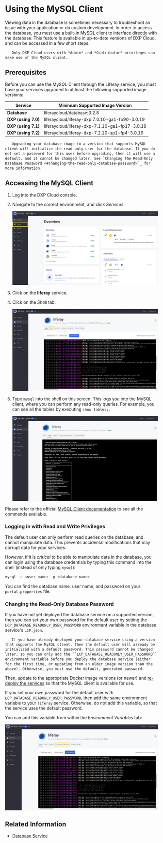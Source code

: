 # Using the MySQL Client

Viewing data in the database is sometimes necessary to troubleshoot an issue with your application or do custom development. In order to access the database, you must use a built-in MySQL client to interface directly with the database. This feature is available in up-to-date versions of DXP Cloud, and can be accessed in a few short steps.

```note::
   Only DXP Cloud users with *Admin* and *Contributor* privileges can make use of the MySQL client.
```

## Prerequisites

Before you can use the MySQL Client through the Liferay service, you must have your services upgraded to at least the following supported image versions:

| **Service**         | **Minimum Supported Image Version**             |
| ------------------- | ----------------------------------------------- |
| **Database**        | liferaycloud/database:3.2.8                     |
| **DXP (using 7.0)** | liferaycloud/liferay-dxp:7.0.10-ga1-fp90-3.0.19 |
| **DXP (using 7.1)** | liferaycloud/liferay-dxp-7.1.10-ga1-fp17-3.0.19 |
| **DXP (using 7.2)** | liferaycloud/liferay-dxp-7.2.10-sp1-fp4-3.0.19  |

```warning::
   Upgrading your database image to a version that supports MySQL client will initialize the read-only user for the database. If you do not set a password for this user before upgrading, then it will use a default, and it cannot be changed later. See `Changing the Read-Only Database Password <#changing-the-read-only-database-password>`_ for more information.
```

## Accessing the MySQL Client

1. Log into the DXP Cloud console.

1. Navigate to the correct environment, and click _Services_:

    ![Navigate to Services to see all services for your environment.](./using-the-mysql-client/images/01.png)

1. Click on the **liferay** service.

1. Click on the _Shell_ tab:

    ![Click on the Shell tab to access the shell, where the MySQL client is available.](./using-the-mysql-client/images/03.png)

1. Type `mysql` into the shell on this screen. This logs you into the MySQL client, where you can perform any read-only queries. For example, you can see all the tables by executing `show tables;`.

    ![Run the mysql command and show tables command](./using-the-mysql-client/images/04.png)

Please refer to the official [MySQL Client documentation](https://dev.mysql.com/doc/refman/8.0/en/mysql-commands.html) to see all the commands available.

### Logging in with Read and Write Privileges

The default user can only perform read queries on the database, and cannot manipulate data. This prevents accidental modifications that may corrupt data for your services.

However, if it is _critical_ to be able to manipulate data in the database, you can login using the database credentials by typing this command into the shell (instead of only typing `mysql`):

```bash
mysql -u <user_name> -p <database_name>
```

You can find the database name, user name, and password on your `portal.properties` file.

### Changing the Read-Only Database Password

If you have not yet deployed the database service on a supported version, then you can set your own password for the default user by setting the `LCP_DATABASE_READONLY_USER_PASSWORD` environment variable in the database service's `LCP.json`.

```important::
   If you have already deployed your database service using a version that supports the MySQL client, then the default user will already be initialized with a default password. This password cannot be changed later, so you can only add the ``LCP_DATABASE_READONLY_USER_PASSWORD`` environment variable before you deploy the database service (either for the first time, or updating from an older image version than the above). Otherwise, you must use the default, generated password.
```

Then, update to the appropriate Docker image versions (or newer) and [re-deploy the services](../build-and-deploy/walking-through-the-deployment-life-cycle.md) so that the MySQL client is available for use.

If you set your own password for the default user with `LCP_DATABASE_READONLY_USER_PASSWORD`, then add the same environment variable to your `liferay` service. Otherwise, do not add this variable, so that the service uses the default password.

You can add this variable from within the _Environment Variables_ tab:

![Click the Environment Variables tab to configure the password if necessary.](./using-the-mysql-client/images/02.png)

## Related Information

-   [Database Service](../platform-services/database-service/database-service.md)

